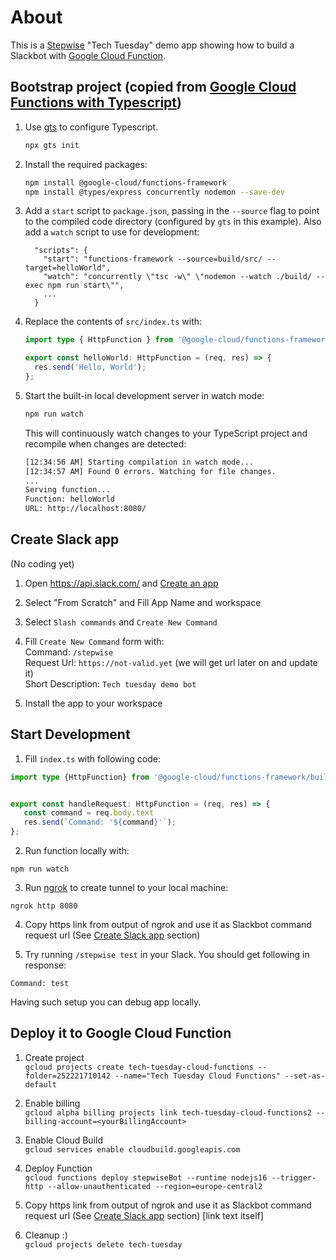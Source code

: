 # About
This is a [Stepwise] "Tech Tuesday" demo app showing how to build a Slackbot with [Google Cloud Function].

## Bootstrap project (copied from [Google Cloud Functions with Typescript])

1. Use [gts](https://github.com/google/gts) to configure Typescript.

    ```sh
    npx gts init
    ```

2. Install the required packages:

    ```sh
    npm install @google-cloud/functions-framework
    npm install @types/express concurrently nodemon --save-dev
    ```

3. Add a `start` script to `package.json`, passing in the `--source` flag to
   point to the compiled code directory (configured by `gts` in this example).
   Also add a `watch` script to use for development:

    ```
      "scripts": {
        "start": "functions-framework --source=build/src/ --target=helloWorld",
        "watch": "concurrently \"tsc -w\" \"nodemon --watch ./build/ --exec npm run start\"",
        ...
      }
    ```

4. Replace the contents of `src/index.ts` with:

    ```ts
    import type { HttpFunction } from '@google-cloud/functions-framework/build/src/functions';

    export const helloWorld: HttpFunction = (req, res) => {
      res.send('Hello, World');
    };
    ```

5. Start the built-in local development server in watch mode:

    ```sh
    npm run watch
    ```

   This will continuously watch changes to your TypeScript project and recompile when changes are detected:

    ```sh
    [12:34:56 AM] Starting compilation in watch mode...
    [12:34:57 AM] Found 0 errors. Watching for file changes.
    ...
    Serving function...
    Function: helloWorld
    URL: http://localhost:8080/
    ```

## Create Slack app 

(No coding yet)
1) Open https://api.slack.com/  and [Create an app](https://api.slack.com/apps?new_app=1)
2) Select "From Scratch" and Fill App Name and workspace
3) Select `Slash commands` and `Create New Command`
4) Fill `Create New Command` form with:  
Command: `/stepwise`  
Request Url: `https://not-valid.yet` (we will get url later on and update it)  
Short Description: `Tech tuesday demo bot`  
  
5) Install the app to your workspace

## Start Development

1. Fill `index.ts` with following code:
```typescript
import type {HttpFunction} from '@google-cloud/functions-framework/build/src/functions';


export const handleRequest: HttpFunction = (req, res) => {
   const command = req.body.text
   res.send(`Command: '${command}'`);
};
```

2. Run function locally with:
```
npm run watch
```
3. Run [ngrok] to create tunnel to your local machine:  
```
ngrok http 8080
```

4. Copy https link from output of ngrok and use it as Slackbot command request url (See [Create Slack app](#create-slack-app) section)

5. Try running `/stepwise test` in your Slack. You should get following in response: 
```text
Command: test
```

Having such setup you can debug app locally.


## Deploy it to Google Cloud Function

1. Create project  
```gcloud projects create tech-tuesday-cloud-functions --folder=252221710142 --name="Tech Tuesday Cloud Functions" --set-as-default```

2. Enable billing  
```gcloud alpha billing projects link tech-tuesday-cloud-functions2 --billing-account=<yourBillingAccount>```

3. Enable Cloud Build  
```gcloud services enable cloudbuild.googleapis.com```

4. Deploy Function  
```gcloud functions deploy stepwiseBot --runtime nodejs16 --trigger-http --allow-unauthenticated --region=europe-central2```

5. Copy https link from output of ngrok and use it as Slackbot command request url (See [Create Slack app](#create-slack-app) section)
   [link text itself]
6. Cleanup :)  
```gcloud projects delete tech-tuesday```

[Google Cloud Functions with Typescript]: https://github.com/GoogleCloudPlatform/functions-framework-nodejs/blob/master/docs/typescript.md
[Google Cloud Function]: https://github.com/GoogleCloudPlatform/functions-framework-nodejs/blob/master/docs/typescript.md
[ngrok]: https://ngrok.com/
[Stepwise]: https://stepwise.pl





